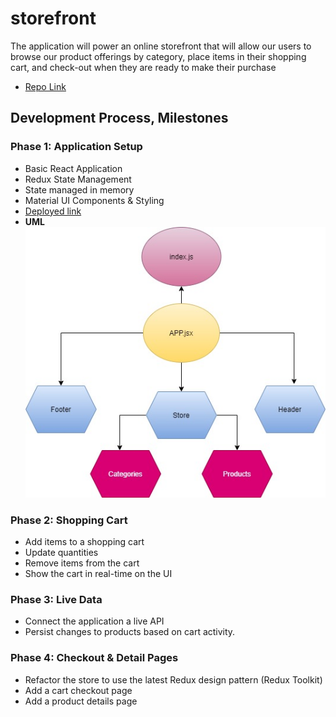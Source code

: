 # storefront

The application will power an online storefront that will allow our users to browse our product offerings by category, place items in their shopping cart, and check-out when they are ready to make their purchase

* [Repo Link](https://github.com/engnour94/storefront)

## Development Process, Milestones
### Phase 1: Application Setup
* Basic React Application
* Redux State Management
* State managed in memory
* Material UI Components & Styling
* [Deployed link](https://60e25ea94dd64e816e1ef334--musing-beaver-78c729.netlify.app/)
* **UML**
![img](storeFront.jpg)

### Phase 2: Shopping Cart
* Add items to a shopping cart
* Update quantities
* Remove items from the cart
* Show the cart in real-time on the UI

### Phase 3: Live Data
* Connect the application a live API
* Persist changes to products based on cart activity.

###  Phase 4: Checkout & Detail Pages
* Refactor the store to use the latest Redux design pattern (Redux Toolkit)
* Add a cart checkout page
* Add a product details page
